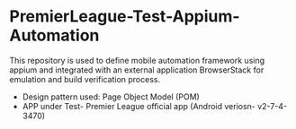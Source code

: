 # PremierLeague-Test-Appium-Automation


This repository is used to define mobile automation framework using appium and integrated with an external application BrowserStack for emulation and build verification process.

* Design pattern used: Page Object Model (POM)
* APP under Test- Premier League official app (Android veriosn- v2-7-4-3470)